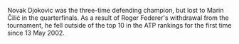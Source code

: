 Novak Djokovic was the three-time defending champion, but lost to Marin Čilić in the quarterfinals. As a result of Roger Federer's withdrawal from the tournament, he fell outside of the top 10 in the ATP rankings for the first time since 13 May 2002.
